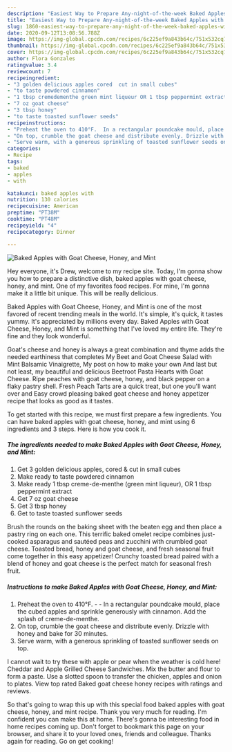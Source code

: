```yaml
---
description: "Easiest Way to Prepare Any-night-of-the-week Baked Apples with Goat Cheese, Honey, and Mint"
title: "Easiest Way to Prepare Any-night-of-the-week Baked Apples with Goat Cheese, Honey, and Mint"
slug: 1860-easiest-way-to-prepare-any-night-of-the-week-baked-apples-with-goat-cheese-honey-and-mint
date: 2020-09-12T13:08:56.788Z
image: https://img-global.cpcdn.com/recipes/6c225ef9a843b64c/751x532cq70/baked-apples-with-goat-cheese-honey-and-mint-recipe-main-photo.jpg
thumbnail: https://img-global.cpcdn.com/recipes/6c225ef9a843b64c/751x532cq70/baked-apples-with-goat-cheese-honey-and-mint-recipe-main-photo.jpg
cover: https://img-global.cpcdn.com/recipes/6c225ef9a843b64c/751x532cq70/baked-apples-with-goat-cheese-honey-and-mint-recipe-main-photo.jpg
author: Flora Gonzales
ratingvalue: 3.4
reviewcount: 7
recipeingredient:
- "3 golden delicious apples cored  cut in small cubes"
- "to taste powdered cinnamon"
- "1 tbsp cremedementhe green mint liqueur OR 1 tbsp peppermint extract"
- "7 oz goat cheese"
- "3 tbsp honey"
- "to taste toasted sunflower seeds"
recipeinstructions:
- "Preheat the oven to 410°F.  In a rectangular poundcake mould, place the cubed apples and sprinkle generously with cinnamon. Add the splash of creme-de-menthe."
- "On top, crumble the goat cheese and distribute evenly. Drizzle with honey and bake for 30 minutes."
- "Serve warm, with a generous sprinkling of toasted sunflower seeds on top."
categories:
- Recipe
tags:
- baked
- apples
- with

katakunci: baked apples with 
nutrition: 130 calories
recipecuisine: American
preptime: "PT38M"
cooktime: "PT48M"
recipeyield: "4"
recipecategory: Dinner

---
```



![Baked Apples with Goat Cheese, Honey, and Mint](https://img-global.cpcdn.com/recipes/6c225ef9a843b64c/751x532cq70/baked-apples-with-goat-cheese-honey-and-mint-recipe-main-photo.jpg)

Hey everyone, it's Drew, welcome to my recipe site. Today, I'm gonna show you how to prepare a distinctive dish, baked apples with goat cheese, honey, and mint. One of my favorites food recipes. For mine, I'm gonna make it a little bit unique. This will be really delicious.

Baked Apples with Goat Cheese, Honey, and Mint is one of the most favored of recent trending meals in the world. It's simple, it's quick, it tastes yummy. It's appreciated by millions every day. Baked Apples with Goat Cheese, Honey, and Mint is something that I've loved my entire life. They're fine and they look wonderful.

Goat&#39;s cheese and honey is always a great combination and thyme adds the needed earthiness that completes My Beet and Goat Cheese Salad with Mint Balsamic Vinaigrette, My post on how to make your own And last but not least, my beautiful and delicious Beetroot Pasta Hearts with Goat Cheese. Ripe peaches with goat cheese, honey, and black pepper on a flaky pastry shell. Fresh Peach Tarts are a quick treat, but one you&#39;ll want over and Easy crowd pleasing baked goat cheese and honey appetizer recipe that looks as good as it tastes.


To get started with this recipe, we must first prepare a few ingredients. You can have baked apples with goat cheese, honey, and mint using 6 ingredients and 3 steps. Here is how you cook it.

<!--inarticleads1-->

##### The ingredients needed to make Baked Apples with Goat Cheese, Honey, and Mint:

1. Get 3 golden delicious apples, cored &amp; cut in small cubes
1. Make ready to taste powdered cinnamon
1. Make ready 1 tbsp creme-de-menthe (green mint liqueur), OR 1 tbsp peppermint extract
1. Get 7 oz goat cheese
1. Get 3 tbsp honey
1. Get to taste toasted sunflower seeds


Brush the rounds on the baking sheet with the beaten egg and then place a pastry ring on each one. This terrific baked omelet recipe combines just-cooked asparagus and sautéed peas and zucchini with crumbled goat cheese. Toasted bread, honey and goat cheese, and fresh seasonal fruit come together in this easy appetizer! Crunchy toasted bread paired with a blend of honey and goat cheese is the perfect match for seasonal fresh fruit. 

<!--inarticleads2-->

##### Instructions to make Baked Apples with Goat Cheese, Honey, and Mint:

1. Preheat the oven to 410°F. -  - In a rectangular poundcake mould, place the cubed apples and sprinkle generously with cinnamon. Add the splash of creme-de-menthe.
1. On top, crumble the goat cheese and distribute evenly. Drizzle with honey and bake for 30 minutes.
1. Serve warm, with a generous sprinkling of toasted sunflower seeds on top.


I cannot wait to try these with apple or pear when the weather is cold here! Cheddar and Apple Grilled Cheese Sandwiches. Mix the butter and flour to form a paste. Use a slotted spoon to transfer the chicken, apples and onion to plates. View top rated Baked goat cheese honey recipes with ratings and reviews. 

So that's going to wrap this up with this special food baked apples with goat cheese, honey, and mint recipe. Thank you very much for reading. I'm confident you can make this at home. There's gonna be interesting food in home recipes coming up. Don't forget to bookmark this page on your browser, and share it to your loved ones, friends and colleague. Thanks again for reading. Go on get cooking!
